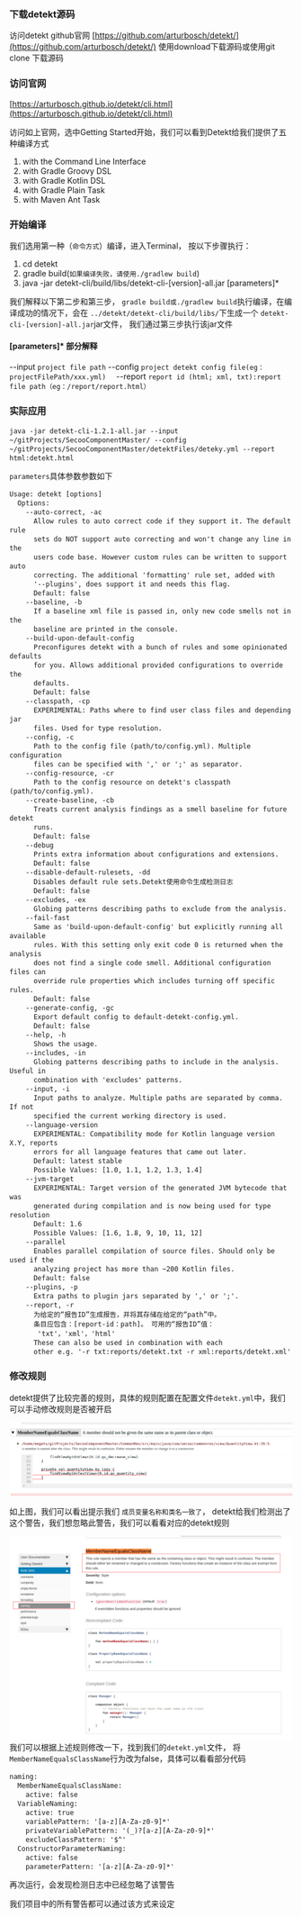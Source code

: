 

### 下载detekt源码
访问detekt github官网
[https://github.com/arturbosch/detekt/](https://github.com/arturbosch/detekt/)
使用download下载源码或使用git clone 下载源码

### 访问官网
[https://arturbosch.github.io/detekt/cli.html](https://arturbosch.github.io/detekt/cli.html)

访问如上官网，选中Getting Started开始，我们可以看到Detekt给我们提供了五种编译方式
1.  with the Command Line Interface
2.  with Gradle Groovy DSL
3.  with Gradle Kotlin DSL
4.  with Gradle Plain Task
5.  with Maven Ant Task

### 开始编译
我们选用第一种（`命令方式`）编译，进入Terminal， 按以下步骤执行：
1.  cd detekt
2.  gradle build(`如果编译失败，请使用./gradlew build`)
3.  java -jar detekt-cli/build/libs/detekt-cli-[version]-all.jar [parameters]*

我们解释以下第二步和第三步，
`gradle build或./gradlew build`执行编译，在编译成功的情况下，会在 `../detekt/detekt-cli/build/libs/`下生成一个 `detekt-cli-[version]-all.jar`jar文件， 我们通过第三步执行该jar文件

#### [parameters]* 部分解释

--input `project file path` 
--config `project detekt config file(eg：projectFilePath/xxx.yml)  `
--report  `report id (html; xml, txt):report file path（eg：/report/report.html）`

### 实际应用
```
java -jar detekt-cli-1.2.1-all.jar --input ~/gitProjects/SecooComponentMaster/ --config ~/gitProjects/SecooComponentMaster/detektFiles/deteky.yml --report html:detekt.html
```

`parameters`具体参数参数如下
```
Usage: detekt [options]
  Options:
    --auto-correct, -ac
      Allow rules to auto correct code if they support it. The default rule
      sets do NOT support auto correcting and won't change any line in the
      users code base. However custom rules can be written to support auto
      correcting. The additional 'formatting' rule set, added with
      '--plugins', does support it and needs this flag.
      Default: false
    --baseline, -b
      If a baseline xml file is passed in, only new code smells not in the
      baseline are printed in the console.
    --build-upon-default-config
      Preconfigures detekt with a bunch of rules and some opinionated defaults
      for you. Allows additional provided configurations to override the
      defaults.
      Default: false
    --classpath, -cp
      EXPERIMENTAL: Paths where to find user class files and depending jar
      files. Used for type resolution.
    --config, -c
      Path to the config file (path/to/config.yml). Multiple configuration
      files can be specified with ',' or ';' as separator.
    --config-resource, -cr
      Path to the config resource on detekt's classpath (path/to/config.yml).
    --create-baseline, -cb
      Treats current analysis findings as a smell baseline for future detekt
      runs.
      Default: false
    --debug
      Prints extra information about configurations and extensions.
      Default: false
    --disable-default-rulesets, -dd
      Disables default rule sets.Detekt使用命令生成检测日志
      Default: false
    --excludes, -ex
      Globing patterns describing paths to exclude from the analysis.
    --fail-fast
      Same as 'build-upon-default-config' but explicitly running all available
      rules. With this setting only exit code 0 is returned when the analysis
      does not find a single code smell. Additional configuration files can
      override rule properties which includes turning off specific rules.
      Default: false
    --generate-config, -gc
      Export default config to default-detekt-config.yml.
      Default: false
    --help, -h
      Shows the usage.
    --includes, -in
      Globing patterns describing paths to include in the analysis. Useful in
      combination with 'excludes' patterns.
    --input, -i
      Input paths to analyze. Multiple paths are separated by comma. If not
      specified the current working directory is used.
    --language-version
      EXPERIMENTAL: Compatibility mode for Kotlin language version X.Y, reports
      errors for all language features that came out later.
      Default: latest stable
      Possible Values: [1.0, 1.1, 1.2, 1.3, 1.4]
    --jvm-target
      EXPERIMENTAL: Target version of the generated JVM bytecode that was
      generated during compilation and is now being used for type resolution
      Default: 1.6
      Possible Values: [1.6, 1.8, 9, 10, 11, 12]
    --parallel
      Enables parallel compilation of source files. Should only be used if the
      analyzing project has more than ~200 Kotlin files.
      Default: false
    --plugins, -p
      Extra paths to plugin jars separated by ',' or ';'.
    --report, -r
      为给定的“报告ID”生成报告，并将其存储在给定的“path”中。
      条目应包含：[report-id：path]。 可用的“报告ID”值：
       'txt'，'xml'，'html'
      These can also be used in combination with each
      other e.g. '-r txt:reports/detekt.txt -r xml:reports/detekt.xml'
```

### 修改规则

detekt提供了比较完善的规则，具体的规则配置在配置文件`detekt.yml`中，我们可以手动修改规则是否被开启

![](../assets/img/TIM图片20191225142717.png)

如上图，我们可以看出提示我们 `成员变量名称和类名一致了`， detekt给我们检测出了这个警告，我们想忽略此警告，我们可以看看对应的detekt规则

![](../assets/img/TIM图片20191225143331.png)
我们可以根据上述规则修改一下，找到我们的`detekt.yml`文件， 将`MemberNameEqualsClassName`行为改为false，具体可以看看部分代码
```xml#### 
naming:
  MemberNameEqualsClassName:
    active: false
  VariableNaming:
    active: true
    variablePattern: '[a-z][A-Za-z0-9]*'
    privateVariablePattern: '(_)?[a-z][A-Za-z0-9]*'
    excludeClassPattern: '$^'
  ConstructorParameterNaming:
    active: false
    parameterPattern: '[a-z][A-Za-z0-9]*'

```
再次运行，会发现检测日志中已经忽略了该警告

我们项目中的所有警告都可以通过该方式来设定
